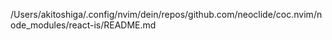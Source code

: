 /Users/akitoshiga/.config/nvim/dein/repos/github.com/neoclide/coc.nvim/node_modules/react-is/README.md